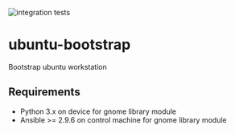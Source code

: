 ![integration tests](https://github.com/brianannis/ubuntu-bootstrap/workflows/integration%20tests/badge.svg)

# ubuntu-bootstrap
Bootstrap ubuntu workstation

## Requirements
- Python 3.x on device for gnome library module
- Ansible >= 2.9.6 on control machine for gnome library module

